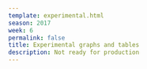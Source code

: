 ```yaml
---
template: experimental.html
season: 2017
week: 6
permalink: false
title: Experimental graphs and tables
description: Not ready for production
---
```


